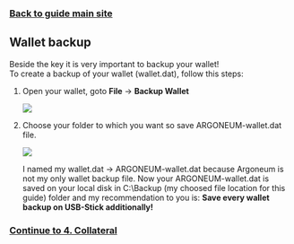 ### **[Back to guide main site](readme.md)**

## Wallet backup
Beside the key it is very important to backup your wallet!\
To create a backup of your wallet (wallet.dat), follow this steps:

1. Open your wallet, goto **File** -> **Backup Wallet**

    <img src="https://node-support.network/coins/argoneum/03_wallet_backup/1.png">
    
2. Choose your folder to which you want so save ARGONEUM-wallet.dat file.

    <img src="https://node-support.network/coins/argoneum/03_wallet_backup/2.png">
    
    I named my wallet.dat -> ARGONEUM-wallet.dat because Argoneum is not my only wallet backup file.
    Now your ARGONEUM-wallet.dat is saved on your local disk in C:\Backup (my choosed file location for this guide) folder and my recommendation to you is: **Save every wallet backup on USB-Stick additionally!**

### **[Continue to 4. Collateral](mn_guide_collateral.md)**
